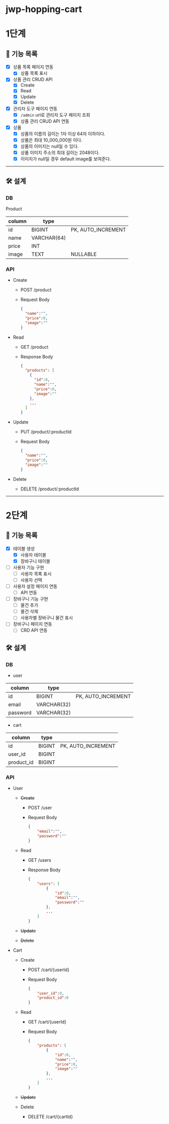 # jwp-hopping-cart

# 1단계

## 🎯 기능 목록

- [x]  상품 목록 페이지 연동
    - [x]  상품 목록 표시
- [x]  상품 관리 CRUD API
    - [x]  Create
    - [x]  Read
    - [x]  Update
    - [x]  Delete
- [x]  관리자 도구 페이지 연동
    - [x]  `/admin` url로 관리자 도구 페이지 조회
    - [x]  상품 관리 CRUD API 연동
- [x] 상품
    - [x] 상품의 이름의 길이는 1자 이상 64자 이하이다.
    - [x] 상품은 최대 10_000_000원 이다.
    - [x] 상품의 이미지는 null일 수 있다.
    - [x] 상품 이미지 주소의 최대 길이는 2048이다.
    - [x] 이미지가 null일 경우 default image를 보여준다.

---

## 🛠️ 설계

### DB

Product

| column | type        |                    |
|--------|-------------|--------------------|
| id     | BIGINT      | PK, AUTO_INCREMENT |
| name   | VARCHAR(64) |                    |
| price  | INT         |                    |
| image  | TEXT        | NULLABLE           |

### API

- Create
    - POST /product
    - Request Body

        ```json
        {
          "name":"",
          "price":0,
          "image":""
        }
        ```

- Read
    - GET /product
    - Response Body

        ```json
        {
          "products": [
            {
              "id":0,
              "name":"",
              "price":0,
              "image":""
            },
            ...
          ]
        }
        ```

- Update
    - PUT /product/:productId
    - Request Body

        ```json
        {
          "name":"",
          "price":0,
          "image":""
        }
        ```

- Delete
    - DELETE /product/:productId

---

# 2단계

## 🎯 기능 목록

- [x]  테이블 생성
    - [x]  사용자 테이블
    - [x]  장바구니 테이블
- [ ]  사용자 기능 구현
    - [ ]  사용자 목록 표시
    - [ ]  사용자 선택
- [ ]  사용자 설정 페이지 연동
    - [ ]  API 연동
- [ ]  장바구니 기능 구현
    - [ ]  물건 추가
    - [ ]  물건 삭제
    - [ ]  사용자별 장바구니 물건 표시
- [ ]  장바구니 페이지 연동
    - [ ]  CRD API 연동

## 🛠️ 설계

### DB

- user

| column   | type        |                    |
|----------|-------------|--------------------|
| id       | BIGINT      | PK, AUTO_INCREMENT |
| email    | VARCHAR(32) |                    |
| password | VARCHAR(32) |                    |

- cart

| column     | type   |                    |
|------------|--------|--------------------|
| id         | BIGINT | PK, AUTO_INCREMENT |
| user_id    | BIGINT |                    |
| product_id | BIGINT |                    |

### API

- User
    - ~~Create~~
        - POST /user
        - Request Body

            ```json
            {
            	"email":"",
            	"password":""
            }
            ```

    - Read
        - GET /users
        - Response Body

            ```json
            {
            	"users": [
            		{
            			"id":0,
            			"email":"",
            			"password":""
            		},
            		...
            	]
            }
            ```

    - ~~Update~~
    - ~~Delete~~
- Cart
    - Create
        - POST /cart/{userId}
        - Request Body

            ```json
            {
            	"user_id":0,
            	"product_id":0
            }
            ```

    - Read
        - GET /cart/{userId}
        - Request Body

            ```json
            {
            	"products": [
            		{
            			"id":0,
            			"name":"",
            			"price":0,
            			"image":""
            		},
            		...
            	]
            }
            ```

    - ~~Update~~
    - Delete
        - DELETE /cart/{cartId}
